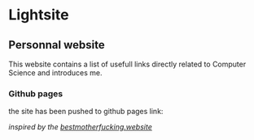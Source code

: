 # Lightsite
## Personnal website

This website contains a list of usefull links directly related to Computer Science and introduces me.

### Github pages
the site has been pushed to github pages
link: 

*inspired by the [bestmotherfucking.website](https://bestmotherfucking.website)*
